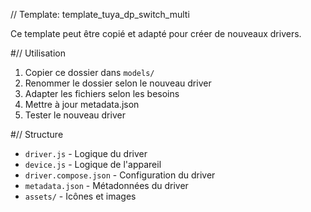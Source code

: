 // Template: template_tuya_dp_switch_multi

Ce template peut être copié et adapté pour créer de nouveaux drivers.

#// Utilisation

1. Copier ce dossier dans `models/`
2. Renommer le dossier selon le nouveau driver
3. Adapter les fichiers selon les besoins
4. Mettre à jour metadata.json
5. Tester le nouveau driver

#// Structure

- `driver.js` - Logique du driver
- `device.js` - Logique de l'appareil
- `driver.compose.json` - Configuration du driver
- `metadata.json` - Métadonnées du driver
- `assets/` - Icônes et images
